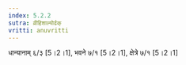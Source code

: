 ```yaml
---
index: 5.2.2
sutra: व्रीहिशाल्योर्ढक्
vritti: anuvritti
---
```


धान्यानाम् ६/३  [5।2।1], भवने ७/१  [5।2।1], क्षेत्रे ७/१ [5।2।1]